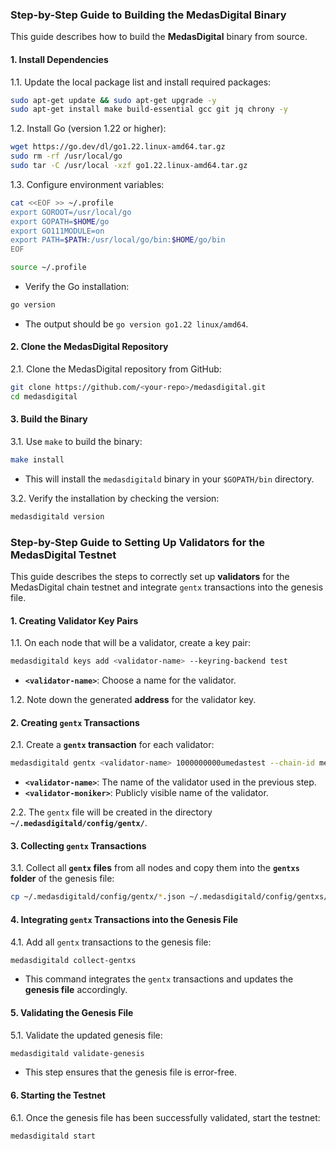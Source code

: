 ### Step-by-Step Guide to Building the MedasDigital Binary

This guide describes how to build the **MedasDigital** binary from source.

#### 1. Install Dependencies
1.1. Update the local package list and install required packages:
```bash
sudo apt-get update && sudo apt-get upgrade -y
sudo apt-get install make build-essential gcc git jq chrony -y
```

1.2. Install Go (version 1.22 or higher):
```bash
wget https://go.dev/dl/go1.22.linux-amd64.tar.gz
sudo rm -rf /usr/local/go
sudo tar -C /usr/local -xzf go1.22.linux-amd64.tar.gz
```

1.3. Configure environment variables:
```bash
cat <<EOF >> ~/.profile
export GOROOT=/usr/local/go
export GOPATH=$HOME/go
export GO111MODULE=on
export PATH=$PATH:/usr/local/go/bin:$HOME/go/bin
EOF

source ~/.profile
```
- Verify the Go installation:
```bash
go version
```
- The output should be `go version go1.22 linux/amd64`.

#### 2. Clone the MedasDigital Repository
2.1. Clone the MedasDigital repository from GitHub:
```bash
git clone https://github.com/<your-repo>/medasdigital.git
cd medasdigital
```

#### 3. Build the Binary
3.1. Use `make` to build the binary:
```bash
make install
```
- This will install the `medasdigitald` binary in your `$GOPATH/bin` directory.

3.2. Verify the installation by checking the version:
```bash
medasdigitald version
```

### Step-by-Step Guide to Setting Up Validators for the MedasDigital Testnet

This guide describes the steps to correctly set up **validators** for the MedasDigital chain testnet and integrate `gentx` transactions into the genesis file.

#### 1. Creating Validator Key Pairs
1.1. On each node that will be a validator, create a key pair:
```bash
medasdigitald keys add <validator-name> --keyring-backend test
```
- **`<validator-name>`**: Choose a name for the validator.

1.2. Note down the generated **address** for the validator key.

#### 2. Creating `gentx` Transactions
2.1. Create a **`gentx` transaction** for each validator:
```bash
medasdigitald gentx <validator-name> 1000000000umedastest --chain-id medasdigital-test-2 --moniker "<validator-moniker>"
```
- **`<validator-name>`**: The name of the validator used in the previous step.
- **`<validator-moniker>`**: Publicly visible name of the validator.

2.2. The `gentx` file will be created in the directory **`~/.medasdigitald/config/gentx/`**.

#### 3. Collecting `gentx` Transactions
3.1. Collect all **`gentx` files** from all nodes and copy them into the **`gentxs` folder** of the genesis file:
```bash
cp ~/.medasdigitald/config/gentx/*.json ~/.medasdigitald/config/gentxs/
```

#### 4. Integrating `gentx` Transactions into the Genesis File
4.1. Add all `gentx` transactions to the genesis file:
```bash
medasdigitald collect-gentxs
```
- This command integrates the `gentx` transactions and updates the **genesis file** accordingly.

#### 5. Validating the Genesis File
5.1. Validate the updated genesis file:
```bash
medasdigitald validate-genesis
```
- This step ensures that the genesis file is error-free.

#### 6. Starting the Testnet
6.1. Once the genesis file has been successfully validated, start the testnet:
```bash
medasdigitald start
```



